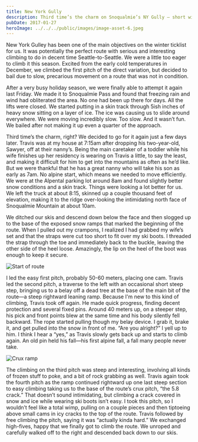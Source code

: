 ```yaml
---
title: New York Gully
description: Third time’s the charm on Snoqualmie’s NY Gully — short window, memorable moments.
pubDate: 2017-01-27
heroImage: ../../../public/images/image-asset-6.jpeg
---
```


New York Gulley has been one of the main objectives on the winter ticklist for us. It was potentially the perfect route with serious and interesting climbing to do in decent time Seattle-to-Seattle. We were a little too eager to climb it this season. Excited from the early cold temperatures in December, we climbed the first pitch of the direct variation, but decided to bail due to slow, precarious movement on a route that was not in condition.

After a very busy holiday season, we were finally able to attempt it again last Friday. We made it to Snoqualmie Pass and found that freezing rain and wind had obliterated the area. No one had been up there for days. All the lifts were closed. We started putting in a skin track through 5ish inches of heavy snow sitting on a layer of ice. The ice was causing us to slide around everywhere. We were moving incredibly slow. Too slow. And it wasn’t fun. We bailed after not making it up even a quarter of the approach.

Third time’s the charm, right? We decided to go for it again just a few days later. Travis was at my house at 7:15am after dropping his two-year-old, Sawyer, off at their nanny’s. Being the main caretaker of a toddler while his wife finishes up her residency is wearing on Travis a little, to say the least, and making it difficult for him to get into the mountains as often as he’d like. But we were thankful that he has a great nanny who will take his son as early as 7am. No alpine start, which means we needed to move efficiently. We were at the Alpental parking lot around 8am and found slightly better snow conditions and a skin track. Things were looking a lot better for us. We left the truck at about 8:15, skinned up a couple thousand feet of elevation, making it to the ridge over-looking the intimidating north face of Snoqualmie Mountain at about 10am.

We ditched our skis and descend down below the face and then slogged up to the base of the exposed snow ramps that marked the beginning of the route. When I pulled out my crampons, I realized I had grabbed my wife’s set and that the straps were cut too short to fit over my ski boots. I threaded the strap through the toe and immediately back to the buckle, leaving the other side of the heel loose. Amazingly, the lip on the heel of the boot was enough to keep it secure.

![Start of route](/assets/image-asset-7.jpeg)

I led the easy first pitch, probably 50-60 meters, placing one cam. Travis led the second pitch, a traverse to the left with an occasional short steep step, bringing us to a belay off a dead tree at the base of the main bit of the route—a steep rightward leaning ramp. Because I'm new to this kind of climbing, Travis took off again. He made quick progress, finding decent protection and several fixed pins. Around 40 meters up, on a steeper step, his pick and front points blew at the same time and his body silently fell backward. The rope started pulling though my belay device. I grab it, brake it, and get pulled into the snow in front of me. “Are you alright?” I yell up to him. I think I hear a “yes,” as Travis slowly gets back up and starts to climb again. An old pin held his fall—his first alpine fall, a fall many people never take.

![Crux ramp](/images/image-asset-8.jpeg)

The climbing on the third pitch was steep and interesting, involving all kinds of frozen stuff to poke, and a bit of rock grabbing as well. Travis again took the fourth pitch as the ramp continued rightward up one last steep section to easy climbing taking us to the base of the route’s crux pitch, “the 5.8 crack.” That doesn’t sound intimidating, but climbing a crack covered in snow and ice while wearing ski boots isn’t easy. I took this pitch, so I wouldn’t feel like a total wimp, pulling on a couple pieces and then tiptoeing above small cams in icy cracks to the top of the route. Travis followed by free climbing the pitch, saying it was “actually kinda hard.” We exchanged high-fives, happy that we finally got to climb the route. We unroped and carefully walked off to the right and descended back down to our skis.


